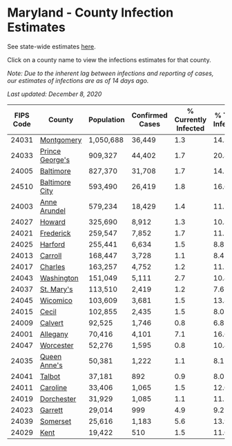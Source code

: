 # Maryland - County Infection Estimates

See state-wide estimates [here](/infections/us-md).

Click on a county name to view the infections estimates for that county.

*Note: Due to the inherent lag between infections and reporting of cases, our estimates of infections are as of 14 days ago.*

*Last updated: December 8, 2020*

|   FIPS Code |                             County |   Population |   Confirmed Cases |   % Currently Infected |   % Total Infected |
|-------------|------------------------------------|--------------|-------------------|------------------------|--------------------|
|       24031 |           [Montgomery](montgomery) |    1,050,688 |            36,449 |                    1.3 |               14.3 |
|       24033 | [Prince George's](prince-george's) |      909,327 |            44,402 |                    1.7 |               20.8 |
|       24005 |             [Baltimore](baltimore) |      827,370 |            31,708 |                    1.7 |               14.1 |
|       24510 |   [Baltimore City](baltimore-city) |      593,490 |            26,419 |                    1.8 |               16.6 |
|       24003 |       [Anne Arundel](anne-arundel) |      579,234 |            18,429 |                    1.4 |               11.7 |
|       24027 |                   [Howard](howard) |      325,690 |             8,912 |                    1.3 |               10.3 |
|       24021 |             [Frederick](frederick) |      259,547 |             7,852 |                    1.7 |               11.5 |
|       24025 |                 [Harford](harford) |      255,441 |             6,634 |                    1.5 |                8.8 |
|       24013 |                 [Carroll](carroll) |      168,447 |             3,728 |                    1.1 |                8.4 |
|       24017 |                 [Charles](charles) |      163,257 |             4,752 |                    1.2 |               11.2 |
|       24043 |           [Washington](washington) |      151,049 |             5,111 |                    2.7 |               10.4 |
|       24037 |           [St. Mary's](st.-mary's) |      113,510 |             2,419 |                    1.2 |                7.6 |
|       24045 |               [Wicomico](wicomico) |      103,609 |             3,681 |                    1.5 |               13.8 |
|       24015 |                     [Cecil](cecil) |      102,855 |             2,435 |                    1.5 |                8.0 |
|       24009 |                 [Calvert](calvert) |       92,525 |             1,746 |                    0.8 |                6.8 |
|       24001 |               [Allegany](allegany) |       70,416 |             4,101 |                    7.1 |               16.6 |
|       24047 |             [Worcester](worcester) |       52,276 |             1,595 |                    0.8 |               10.4 |
|       24035 |       [Queen Anne's](queen-anne's) |       50,381 |             1,222 |                    1.1 |                8.1 |
|       24041 |                   [Talbot](talbot) |       37,181 |               892 |                    0.9 |                8.0 |
|       24011 |               [Caroline](caroline) |       33,406 |             1,065 |                    1.5 |               12.0 |
|       24019 |           [Dorchester](dorchester) |       31,929 |             1,085 |                    1.1 |               11.5 |
|       24023 |                 [Garrett](garrett) |       29,014 |               999 |                    4.9 |                9.2 |
|       24039 |               [Somerset](somerset) |       25,616 |             1,183 |                    5.6 |               13.9 |
|       24029 |                       [Kent](kent) |       19,422 |               510 |                    1.5 |               11.0 |